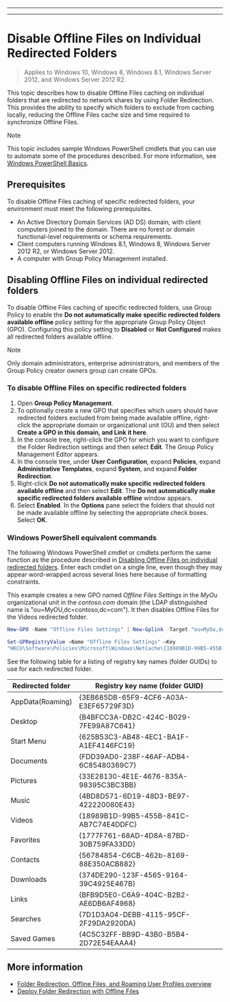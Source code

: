  ---
---
# Disable Offline Files on Individual Redirected Folders

>Applies to Windows 10, Windows 8, Windows 8.1, Windows Server 2012, and Windows Server 2012 R2.

This topic describes how to disable Offline Files caching on individual folders that are redirected to network shares by using Folder Redirection. This provides the ability to specify which folders to exclude from caching locally, reducing the Offline Files cache size and time required to synchronize Offline Files.

> [!NOTE]
> This topic includes sample Windows PowerShell cmdlets that you can use to automate some of the procedures described. For more information, see [Windows PowerShell Basics](https://docs.microsoft.com/en-us/powershell/scripting/getting-started/fundamental/windows-powershell-basics?view=powershell-6).

## Prerequisites

To disable Offline Files caching of specific redirected folders, your environment must meet the following prerequisites.

  - An Active Directory Domain Services (AD DS) domain, with client computers joined to the domain. There are no forest or domain functional-level requirements or schema requirements.
  - Client computers running Windows 8.1, Windows 8, Windows Server 2012 R2, or Windows Server 2012.
  - A computer with Group Policy Management installed.

## Disabling Offline Files on individual redirected folders

To disable Offline Files caching of specific redirected folders, use Group Policy to enable the **Do not automatically make specific redirected folders available offline** policy setting for the appropriate Group Policy Object (GPO). Configuring this policy setting to **Disabled** or **Not Configured** makes all redirected folders available offline.

>[!NOTE]
>Only domain administrators, enterprise administrators, and members of the Group Policy creator owners group can create GPOs.

### To disable Offline Files on specific redirected folders

1. Open **Group Policy Management**.
2. To optionally create a new GPO that specifies which users should have redirected folders excluded from being made available offline, right-click the appropriate domain or organizational unit (OU) and then select **Create a GPO in this domain, and Link it here**.
3. In the console tree, right-click the GPO for which you want to configure the Folder Redirection settings and then select **Edit**. The Group Policy Management Editor appears.
4. In the console tree, under **User Configuration**, expand **Policies**, expand **Administrative Templates**, expand **System**, and expand **Folder Redirection**.
5. Right-click **Do not automatically make specific redirected folders available offline** and then select **Edit**. The **Do not automatically make specific redirected folders available offline** window appears.
6. Select **Enabled**. In the **Options** pane select the folders that should not be made available offline by selecting the appropriate check boxes. Select **OK**.

### Windows PowerShell equivalent commands

The following Windows PowerShell cmdlet or cmdlets perform the same function as the procedure described in [Disabling Offline Files on individual redirected folders](#disabling-offline-files-on-individual-redirected-folders). Enter each cmdlet on a single line, even though they may appear word-wrapped across several lines here because of formatting constraints.

This example creates a new GPO named *Offline Files Settings* in the *MyOu* organizational unit in the *contoso.com* domain (the LDAP distinguished name is "ou=MyOU,dc=contoso,dc=com"). It then disables Offline Files for the Videos redirected folder.

```PowerShell
New-GPO -Name "Offline Files Settings" | New-Gplink -Target "ou=MyOu,dc=contoso,dc=com" -LinkEnabled Yes

Set-GPRegistryValue –Name "Offline Files Settings" –Key
"HKCU\Software\Policies\Microsoft\Windows\NetCache\{18989B1D-99B5-455B-841C-AB7C74E4DDFC}" -ValueName DisableFRAdminPinByFolder –Type DWORD –Value 1
```

See the following table for a listing of registry key names (folder GUIDs) to use for each redirected folder.

|Redirected folder|Registry key name (folder GUID)|
|---|---|
|AppData(Roaming)|{3EB685DB-65F9-4CF6-A03A-E3EF65729F3D}|
|Desktop|{B4BFCC3A-DB2C-424C-B029-7FE99A87C641}|
|Start Menu|{625B53C3-AB48-4EC1-BA1F-A1EF4146FC19}|
|Documents|{FDD39AD0-238F-46AF-ADB4-6C85480369C7}|
|Pictures|{33E28130-4E1E-4676-835A-98395C3BC3BB}|
|Music|{4BD8D571-6D19-48D3-BE97-422220080E43}|
|Videos|{18989B1D-99B5-455B-841C-AB7C74E4DDFC}|
|Favorites|{1777F761-68AD-4D8A-87BD-30B759FA33DD}|
|Contacts|{56784854-C6CB-462b-8169-88E350ACB882}|
|Downloads|{374DE290-123F-4565-9164-39C4925E467B}|
|Links|{BFB9D5E0-C6A9-404C-B2B2-AE6DB6AF4968}|
|Searches|{7D1D3A04-DEBB-4115-95CF-2F29DA2920DA}|
|Saved Games|{4C5C32FF-BB9D-43B0-B5B4-2D72E54EAAA4}|

## More information

* [Folder Redirection, Offline Files, and Roaming User Profiles overview](folder-redirection-rup-overview.md)
* [Deploy Folder Redirection with Offline Files](deploy-folder-redirection.md)
